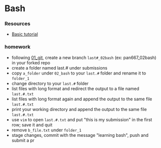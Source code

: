 # Bash

### Resources
 - [Basic tutorial](https://ryanstutorials.net/linuxtutorial/)

### homework
 - following [01_git](../01_git/), create a new branch `last#_02bash` (ex: pan667_02bash) in your forked repo
 - create a folder named last.# under submissions
 - copy `a_folder` under `02_bash` to your `last.#` folder and rename it to `folder_1`
 - change directory to your `last.#` folder
 - list files with long format and redirect the output to a file named `last.#.txt`
 - list files with long format again and append the output to the same file `last.#.txt`
 - print your working directory and append the output to the same file `last.#.txt`
 - use `vim` to open `last.#.txt` and put "this is my submission" in the first row; save it and quit
 - remove `b_file.txt` under `folder_1`
 - stage changes, commit with the message "learning bash", push and submit a pr